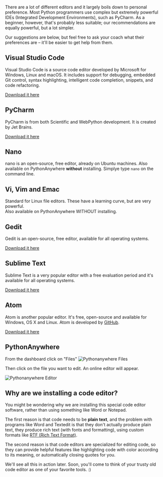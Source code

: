 There are a lot of different editors and it largely boils down to personal preference. Most Python programmers use complex but extremely powerful IDEs (Integrated Development Environments), such as PyCharm. As a beginner, however, that's probably less suitable; our recommendations are equally powerful, but a lot simpler.

Our suggestions are below, but feel free to ask your coach what their preferences are – it'll be easier to get help from them.

## Visual Studio Code

Visual Studio Code is a source code editor developed by Microsoft for Windows, Linux and macOS. It includes support for debugging, embedded Git control, syntax highlighting, intelligent code completion, snippets, and code refactoring.

[Download it here](https://code.visualstudio.com/)

## PyCharm
PyCharm is from both Scientific and WebPython development.  It is created by Jet Brains.

[Download it here](https://www.jetbrains.com/pycharm)

## Nano
nano is an open-source, free editor, already on Ubuntu machines.  Also available on PythonAnywhere **without** installing.  Simplye type `nano` on the command line.

## Vi, Vim and Emac
Standard for Linux file editors.  These have a learning curve, but are very powerful.  
Also available on PythonAnywhere WITHOUT installing.

## Gedit
Gedit is an open-source, free editor, available for all operating systems.

[Download it here](https://wiki.gnome.org/Apps/Gedit#Download)

## Sublime Text

Sublime Text is a very popular editor with a free evaluation period and it's available for all operating systems.

[Download it here](https://www.sublimetext.com/)


## Atom

Atom is another popular editor. It's free, open-source and available for Windows, OS X and Linux. Atom is developed by [GitHub](https://github.com/).

[Download it here](https://atom.io/)

## PythonAnywhere
From the dashboard click on "Files"
![Pythonanywhere Files](images/pythonanywhere_files.png)

Then click on the file you want to edit.  An online editor will appear.

![Pythonanywhere Editor](images/pythonanywhere_editor.png)


## Why are we installing a code editor?

You might be wondering why we are installing this special code editor software, rather than using something like Word or Notepad.

The first reason is that code needs to be **plain text**, and the problem with programs like Word and Textedit is that they don't actually produce plain text, they produce rich text (with fonts and formatting), using custom formats like [RTF (Rich Text Format)](https://en.wikipedia.org/wiki/Rich_Text_Format).

The second reason is that code editors are specialized for editing code, so they can provide helpful features like highlighting code with color according to its meaning, or automatically closing quotes for you.

We'll see all this in action later. Soon, you'll come to think of your trusty old code editor as one of your favorite tools. :)

